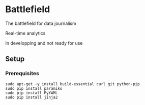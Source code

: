 # Battlefield

The battlefield for data journalism

Real-time analytics

In developping and not ready for use

## Setup

### Prerequisites

    sudo apt-get -y install build-essential curl git python-pip
    sudo pip install paramiko
    sudo pip install PyYAML
    sudo pip install jinja2
